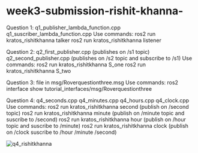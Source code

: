 # week3-submission-rishit-khanna-
Question 1:
  q1_publisher_lambda_function.cpp
  q1_suscriber_lambda_function.cpp
  Use commands:
    ros2 run kratos_rishitkhanna talker
    ros2 run kratos_rishitkhanna listener

Question 2:
  q2_first_publisher.cpp (publishes on /s1 topic)
  q2_second_publisher.cpp (publishes on /s2 topic and subscribe to /s1)
  Use commands:
    ros2 run kratos_rishitkhanna S_one
    ros2 run kratos_rishitkhanna S_two

Question 3:
  file in msg/Roverquestionthree.msg
  Use commands:
    ros2 interface show tutorial_interfaces/msg/Roverquestionthree

Question 4:
  q4_seconds.cpp
  q4_minutes.cpp
  q4_hours.cpp
  q4_clock.cpp
  Use commands:
    ros2 run kratos_rishitkhanna second (publish on /second topic)
    ros2 run kratos_rishitkhanna minute (publish on /minute topic and suscribe to /second)
    ros2 run kratos_rishitkhanna hour (publish on /hour topic and suscribe to /minute)
    ros2 run kratos_rishitkhanna clock (publish on /clock suscribe to /hour /minute /second)


![q4_rishitkhanna](https://github.com/user-attachments/assets/179fd5b4-0cbd-4c20-9bc4-bbeb81711280)








    
